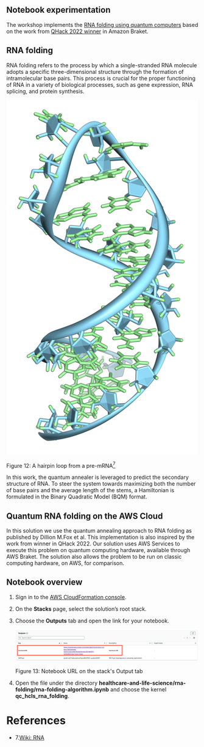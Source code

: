 ## Notebook experimentation

The workshop implements the [RNA folding using quantum computers](https://journals.plos.org/ploscompbiol/article?id=10.1371/journal.pcbi.1010032) based on the work 
from [QHack 2022 winner](https://github.com/XanaduAI/QHack2022/issues/114) in Amazon Braket.

## RNA folding

RNA folding refers to the process by which a single-stranded RNA molecule adopts a specific three-dimensional structure through the formation of intramolecular base pairs. This process is crucial for the proper functioning of RNA in a variety of biological processes, such as gene expression, RNA splicing, and protein synthesis.


![RNA](../../images/Pre-mRNA-1ysv-tubes.png)

Figure 12: A hairpin loop from a pre-mRNA[<sup>7</sup>](#wiki-rna)

In this work, the quantum annealer is leveraged to predict the secondary structure of RNA. 
To steer the system towards maximizing both the number of base pairs and the average length of the stems, 
a Hamiltonian is formulated in the Binary Quadratic Model (BQM) format.

## Quantum RNA folding on the AWS Cloud

In this solution we use the quantum annealing approach to RNA folding as published by Dillion M.Fox et al. This implementation is also inspired by the work from 
winner in QHack 2022. Our solution uses AWS Services to execute this problem on quantum computing hardware, available through AWS Braket. 
The solution also allows the problem to be run on classic computing hardware, on AWS, for comparison.

## Notebook overview

1. Sign in to the [AWS CloudFormation console](https://console.aws.amazon.com/cloudformation/home?). 
2. On the **Stacks** page, select the solution’s root stack. 
3. Choose the **Outputs** tab and open the link for your notebook.

    ![deployment output](../../images/deploy_output_notebook.png)

    Figure 13: Notebook URL on the stack's Output tab

4. Open the file under the directory **healthcare-and-life-science/rna-folding/rna-folding-algorithm.ipynb** and choose the kernel **qc_hcls_rna_folding**.




# References
<div id='wiki-rna'></div>

- 7.[Wiki: RNA](https://en.wikipedia.org/wiki/RNA)
